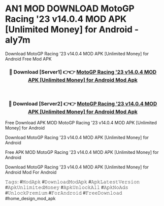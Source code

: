 # AN1 MOD DOWNLOAD MotoGP Racing '23 v14.0.4 MOD APK [Unlimited Money] for Android - aly7m
Download MotoGP Racing '23 v14.0.4 MOD APK [Unlimited Money] for Android Free Mod APK

<div align="center">
<h3>🔴 Download [Server1] 👉👉 <a href="https://apk-comot.site?title=MotoGP_Racing_'23_v14.0.4_MOD_APK_[Unlimited_Money]_for_Android">MotoGP Racing '23 v14.0.4 MOD APK [Unlimited Money] for Android Mod Apk</a></h3><br>

<h3>🔴 Download [Server2] 👉👉 <a href="https://apk-comot.site?title=MotoGP_Racing_'23_v14.0.4_MOD_APK_[Unlimited_Money]_for_Android">MotoGP Racing '23 v14.0.4 MOD APK [Unlimited Money] for Android Mod Apk</a></h3>
</div>


Free Download APK MOD MotoGP Racing '23 v14.0.4 MOD APK [Unlimited Money] for Android

Download MotoGP Racing '23 v14.0.4 MOD APK [Unlimited Money] for Android 

Free APK MOD MotoGP Racing '23 v14.0.4 MOD APK [Unlimited Money] for Android 

Download MotoGP Racing '23 v14.0.4 MOD APK [Unlimited Money] for Android Mod For Android

𝚃𝚊𝚐𝚜: #𝙼𝚘𝚍𝙰𝚙𝚔 #𝙳𝚘𝚠𝚗𝚕𝚘𝚊𝚍𝙼𝚘𝚍𝙰𝚙𝚔 #𝙰𝚙𝚔𝙻𝚊𝚝𝚎𝚜𝚝𝚅𝚎𝚛𝚜𝚒𝚘𝚗 #𝙰𝚙𝚔𝚄𝚗𝚕𝚒𝚖𝚒𝚝𝚎𝚍𝙼𝚘𝚗𝚎𝚢 #𝙰𝚙𝚔𝚄𝚗𝚕𝚘𝚌𝚔𝙰𝚕𝚕 #𝙰𝚙𝚔𝙽𝚘𝙰𝚍𝚜 #𝚄𝚗𝚕𝚘𝚌𝚔𝙿𝚛𝚎𝚖𝚒𝚞𝚖 #𝙵𝚘𝚛𝙰𝚗𝚍𝚛𝚘𝚒𝚍 #𝙵𝚛𝚎𝚎𝙳𝚘𝚠𝚗𝚕𝚘𝚊𝚍 #home_design_mod_apk